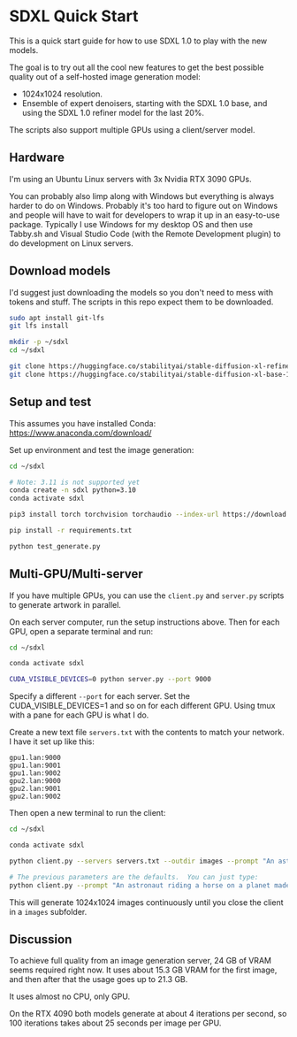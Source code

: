 # SDXL Quick Start

This is a quick start guide for how to use SDXL 1.0 to play with the new models.

The goal is to try out all the cool new features to get the best possible quality out of a self-hosted image generation model:

+ 1024x1024 resolution.
+ Ensemble of expert denoisers, starting with the SDXL 1.0 base, and using the SDXL 1.0 refiner model for the last 20%.

The scripts also support multiple GPUs using a client/server model.

## Hardware

I'm using an Ubuntu Linux servers with 3x Nvidia RTX 3090 GPUs.

You can probably also limp along with Windows but everything is always harder to do on Windows.  Probably it's too hard to figure out on Windows and people will have to wait for developers to wrap it up in an easy-to-use package.  Typically I use Windows for my desktop OS and then use Tabby.sh and Visual Studio Code (with the Remote Development plugin) to do development on Linux servers.

## Download models

I'd suggest just downloading the models so you don't need to mess with tokens and stuff.  The scripts in this repo expect them to be downloaded.

```bash
sudo apt install git-lfs
git lfs install

mkdir -p ~/sdxl
cd ~/sdxl

git clone https://huggingface.co/stabilityai/stable-diffusion-xl-refiner-1.0
git clone https://huggingface.co/stabilityai/stable-diffusion-xl-base-1.0
```

## Setup and test

This assumes you have installed Conda: https://www.anaconda.com/download/

Set up environment and test the image generation:

```bash
cd ~/sdxl

# Note: 3.11 is not supported yet
conda create -n sdxl python=3.10
conda activate sdxl

pip3 install torch torchvision torchaudio --index-url https://download.pytorch.org/whl/cu118

pip install -r requirements.txt

python test_generate.py
```

## Multi-GPU/Multi-server

If you have multiple GPUs, you can use the `client.py` and `server.py` scripts to generate artwork in parallel.

On each server computer, run the setup instructions above.  Then for each GPU, open a separate terminal and run:

```bash
cd ~/sdxl

conda activate sdxl

CUDA_VISIBLE_DEVICES=0 python server.py --port 9000
```

Specify a different `--port` for each server.  Set the CUDA_VISIBLE_DEVICES=1 and so on for each different GPU.  Using tmux with a pane for each GPU is what I do.

Create a new text file `servers.txt` with the contents to match your network.  I have it set up like this:

```
gpu1.lan:9000
gpu1.lan:9001
gpu1.lan:9002
gpu2.lan:9000
gpu2.lan:9001
gpu2.lan:9002
```

Then open a new terminal to run the client:

```bash
cd ~/sdxl

conda activate sdxl

python client.py --servers servers.txt --outdir images --prompt "An astronaut riding a horse on a planet made of cheese" --guide 7.5 --steps 100

# The previous parameters are the defaults.  You can just type:
python client.py --prompt "An astronaut riding a horse on a planet made of cheese"
```

This will generate 1024x1024 images continuously until you close the client in a `images` subfolder.

## Discussion

To achieve full quality from an image generation server, 24 GB of VRAM seems required right now.  It uses about 15.3 GB VRAM for the first image, and then after that the usage goes up to 21.3 GB.

It uses almost no CPU, only GPU.

On the RTX 4090 both models generate at about 4 iterations per second, so 100 iterations takes about 25 seconds per image per GPU.
